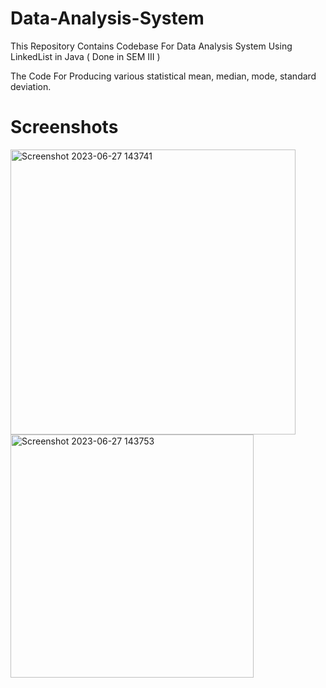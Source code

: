 # Data-Analysis-System
This Repository Contains Codebase For Data Analysis System Using LinkedList in Java ( Done in SEM III )

The Code For Producing various statistical mean, median, mode, standard deviation.

# Screenshots

<img width="456" alt="Screenshot 2023-06-27 143741" src="https://github.com/sanyam40/Data-Analysis-System/assets/87993985/46227274-c98f-449f-9bad-2ec5100eb3c1">

<img width="389" alt="Screenshot 2023-06-27 143753" src="https://github.com/sanyam40/Data-Analysis-System/assets/87993985/f166d778-2292-438e-acb0-a1d984658c3e">



